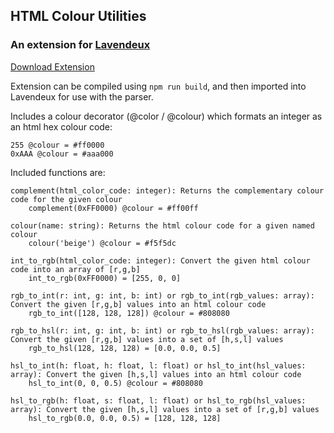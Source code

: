 ## HTML Colour Utilities
### An extension for [Lavendeux](https://rscarson.github.io/lavendeux/)

[Download Extension](https://github.com/rscarson/lavendeux-colour/releases/latest/download/lavendeux-colour.js)

Extension can be compiled using ```npm run build```, and then imported into Lavendeux for use with the parser.

Includes a colour decorator (@color / @colour) which formats an integer as an html hex colour code:
```
255 @colour = #ff0000
0xAAA @colour = #aaa000
```

Included functions are:
```
complement(html_color_code: integer): Returns the complementary colour code for the given colour
    complement(0xFF0000) @colour = #ff00ff

colour(name: string): Returns the html colour code for a given named colour
    colour('beige') @colour = #f5f5dc

int_to_rgb(html_color_code: integer): Convert the given html colour code into an array of [r,g,b]
    int_to_rgb(0xFF0000) = [255, 0, 0]

rgb_to_int(r: int, g: int, b: int) or rgb_to_int(rgb_values: array): Convert the given [r,g,b] values into an html colour code
    rgb_to_int([128, 128, 128]) @colour = #808080

rgb_to_hsl(r: int, g: int, b: int) or rgb_to_hsl(rgb_values: array): Convert the given [r,g,b] values into a set of [h,s,l] values
    rgb_to_hsl(128, 128, 128) = [0.0, 0.0, 0.5]

hsl_to_int(h: float, h: float, l: float) or hsl_to_int(hsl_values: array): Convert the given [h,s,l] values into an html colour code
    hsl_to_int(0, 0, 0.5) @colour = #808080

hsl_to_rgb(h: float, s: float, l: float) or hsl_to_rgb(hsl_values: array): Convert the given [h,s,l] values into a set of [r,g,b] values
    hsl_to_rgb(0.0, 0.0, 0.5) = [128, 128, 128]
```
